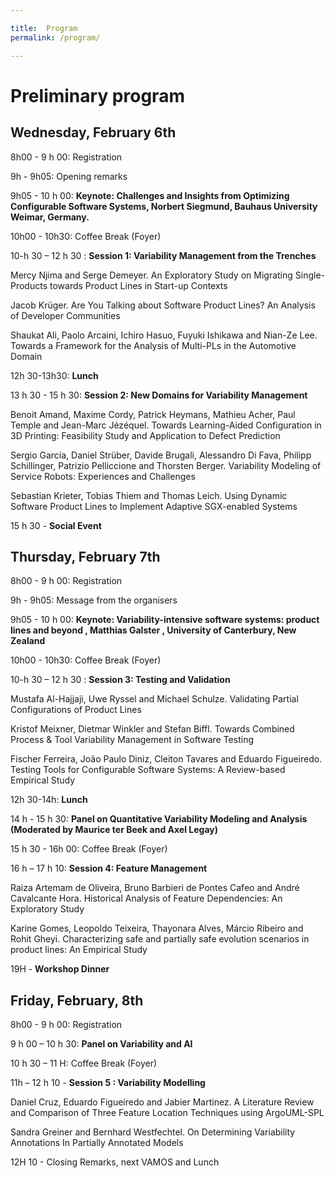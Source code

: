 ```yaml
---

title:  Program
permalink: /program/

---
```


# Preliminary program

## Wednesday, February 6th

8h00 - 9 h 00:  Registration

9h - 9h05:  Opening remarks

9h05 - 10 h 00: **Keynote: Challenges and Insights from Optimizing Configurable Software Systems,  Norbert Siegmund, Bauhaus University Weimar, Germany.** 

10h00 -  10h30:  Coffee Break (Foyer)

10-h 30 – 12 h 30 :  **Session 1: Variability Management from the Trenches**

Mercy Njima and Serge Demeyer. An Exploratory Study on Migrating Single-Products towards Product Lines in Start-up Contexts 

Jacob Krüger. Are You Talking about Software Product Lines? An Analysis of Developer Communities

Shaukat Ali, Paolo Arcaini, Ichiro Hasuo, Fuyuki Ishikawa and Nian-Ze Lee. Towards a Framework for the Analysis of Multi-PLs in the Automotive Domain


12h 30-13h30:  **Lunch**

13 h 30 - 15 h 30: **Session 2:  New Domains for Variability Management** 

Benoit Amand, Maxime Cordy, Patrick Heymans, Mathieu Acher, Paul Temple and Jean-Marc Jézéquel. Towards Learning-Aided Configuration in 3D Printing: Feasibility Study and Application to Defect Prediction

Sergio García, Daniel Strüber, Davide Brugali, Alessandro Di Fava, Philipp Schillinger, Patrizio Pelliccione and Thorsten Berger. Variability Modeling of Service Robots: Experiences and Challenges

Sebastian Krieter, Tobias Thiem and Thomas Leich. Using Dynamic Software Product Lines to Implement Adaptive SGX-enabled Systems

15 h 30 -  **Social Event**
 

## Thursday, February 7th

8h00 - 9 h 00:  Registration

9h - 9h05:  Message from the organisers

9h05 - 10 h 00: **Keynote: Variability-intensive software systems: product lines and beyond
, Matthias Galster , University of Canterbury, New Zealand**

10h00 -  10h30:  Coffee Break (Foyer)

10-h 30 – 12 h 30 :  **Session 3: Testing and Validation**
 
Mustafa Al-Hajjaji, Uwe Ryssel and Michael Schulze. Validating Partial Configurations of Product Lines 

Kristof Meixner, Dietmar Winkler and Stefan Biffl. Towards Combined Process & Tool Variability Management in Software Testing

Fischer Ferreira, João Paulo Diniz, Cleiton Tavares and Eduardo Figueiredo. Testing Tools for Configurable Software Systems: A Review-based Empirical Study


12h 30-14h:  **Lunch**

14 h - 15 h 30:  **Panel on Quantitative Variability Modeling and Analysis (Moderated by Maurice ter Beek and Axel Legay)**

15  h 30 -  16h 00: Coffee Break (Foyer)

16 h – 17 h 10: **Session 4:  Feature Management**

Raiza Artemam de Oliveira, Bruno Barbieri de Pontes Cafeo and André Cavalcante Hora. Historical Analysis of Feature Dependencies: An Exploratory Study

Karine Gomes, Leopoldo Teixeira, Thayonara Alves, Márcio Ribeiro and Rohit Gheyi. Characterizing safe and partially safe evolution scenarios in product lines: An Empirical Study

19H  - **Workshop Dinner** 
 

## Friday, February, 8th

8h00 - 9 h 00:  Registration

9 h 00 – 10 h 30:  **Panel on Variability and AI** 

10 h 30 – 11 H: Coffee Break (Foyer)

11h – 12 h 10  -  **Session 5 : Variability Modelling**

Daniel Cruz, Eduardo Figueiredo and Jabier Martinez. A Literature Review and Comparison of Three Feature Location Techniques using ArgoUML-SPL

Sandra Greiner and Bernhard Westfechtel. On Determining Variability Annotations In Partially Annotated Models

12H 10 -  Closing Remarks, next VAMOS and Lunch



 
